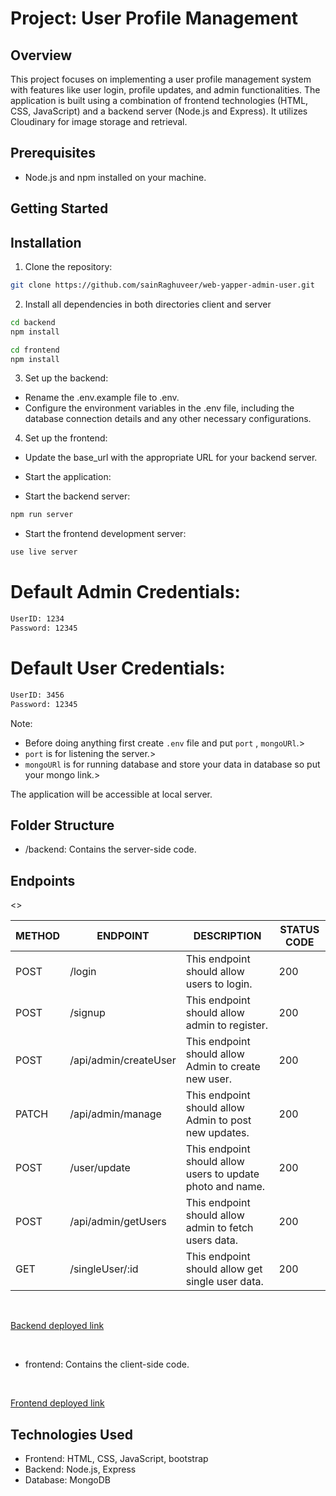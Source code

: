 # Project: User Profile Management

## Overview
This project focuses on implementing a user profile management system with features like user login, profile updates, and admin functionalities. The application is built using a combination of frontend technologies (HTML, CSS, JavaScript) and a backend server (Node.js and Express). It utilizes Cloudinary for image storage and retrieval.

## Prerequisites
- Node.js and npm installed on your machine.

## Getting Started

## Installation

1. Clone the repository:

```bash
git clone https://github.com/sainRaghuveer/web-yapper-admin-user.git
```
2. Install all dependencies in both directories client and server

```bash
cd backend 
npm install

cd frontend 
npm install
```

3. Set up the backend:

 - Rename the .env.example file to .env.
 - Configure the environment variables in the .env file, including the database connection details and any other necessary configurations.

4. Set up the frontend:


 - Update the base_url with the appropriate URL for your backend server.
 - Start the application:

- Start the backend server:

```bash
npm run server

```
- Start the frontend development server:

```bash
use live server

```

# Default Admin Credentials:
```bash
UserID: 1234
Password: 12345
```

# Default User Credentials:
```bash
UserID: 3456
Password: 12345
```

Note:
- Before doing anything first create `.env` file and put `port` , `mongoURl`.> 
- `port` is for listening the server.>
- `mongoURl` is for running database and store your data in database so put your mongo link.>

The application will be accessible at local server.

## Folder Structure
 - /backend: Contains the server-side code.

## Endpoints

<table>
    <thead>
        <tr>
            <th>METHOD</th>
            <th>ENDPOINT</th>
            <th>DESCRIPTION</th>
            <th>STATUS CODE</th>
        </tr>
    </thead>
    <tbody>
        <tr>
            <td>POST</td>
            <td>/login</td>
            <td>This endpoint should allow users to login.</td>
            <td>200</td>
        </tr>
        <tr>
            <td>POST</td>
            <td>/signup</td>
            <td>This endpoint should allow admin to register.</td>
            <td>200</td>
        </tr>
        <tr>
            <td>POST</td>
            <td>/api/admin/createUser</td>
            <td>This endpoint should allow Admin to create new user.</td>
            <td>200</td>
        </tr>
        <tr>
            <td>PATCH</td>
            <td>/api/admin/manage</td>
            <td>This endpoint should allow Admin to post new updates.</td>
            <td>200</td>
        </tr>
        <>
            <td>POST</td>
            <td>/user/update</td>
            <td>This endpoint should allow users to update photo and name.</td>
            <td>200</td>
        <tr>
            <td>POST</td>
            <td>/api/admin/getUsers</td>
            <td>This endpoint should allow admin to fetch users data.</td>
            <td>200</td>
        </tr>
        <tr>
            <td>GET</td>
            <td>/singleUser/:id</td>
            <td>This endpoint should allow get single user data.</td>
            <td>200</td>
        </tr>
    </tbody>
</table>

<br>

<a href="https://we-yapper-backend.onrender.com/">Backend deployed link</a>

<br>

 - frontend: Contains the client-side code.

<br>

<a href="https://65aab5784806470e2e97c2ab--aesthetic-cobbler-5973f3.netlify.app/">Frontend deployed link</a>

## Technologies Used
 - Frontend: HTML, CSS, JavaScript, bootstrap
 - Backend: Node.js, Express
 - Database: MongoDB



